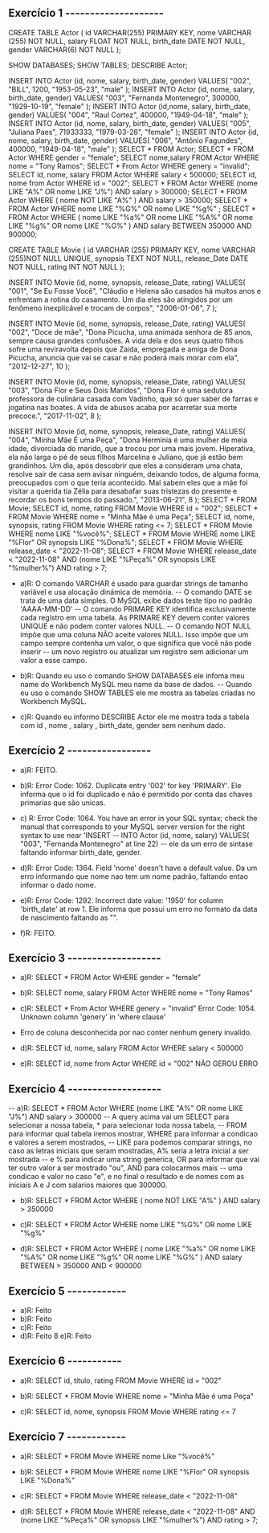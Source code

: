 ## Exercício 1 --------------------

CREATE TABLE Actor (
    id VARCHAR(255) PRIMARY KEY,
    nome VARCHAR (255) NOT NULL,
    salary FLOAT NOT NULL,
    birth_date DATE NOT NULL,
    gender VARCHAR(6) NOT NULL
);

SHOW DATABASES;
SHOW TABLES;
DESCRIBE Actor;

INSERT INTO Actor (id, nome, salary, birth_date, gender)
VALUES(
  "002", 
  "BILL",
  1200,
  "1953-05-23", 
  "male"
);
INSERT INTO Actor (id, nome, salary, birth_date, gender)
VALUES(
  "003", 
  "Fernanda Montenegro",
  300000,
  "1929-10-19", 
  "female"
);
INSERT INTO Actor (id,nome, salary, birth_date, gender)
VALUES(
  "004",
  "Raul Cortez",
  400000,
  "1949-04-18", 
  "male"
);
INSERT INTO Actor (id, nome, salary, birth_date, gender)
VALUES(
  "005", 
  "Juliana Paes",
  71933333,
  "1979-03-26", 
  "female"
);
INSERT INTO Actor (id, nome, salary, birth_date, gender)
VALUES(
  "006", 
  "Antônio Fagundes",
  400000,
  "1949-04-18", 
  "male"
);
SELECT * FROM Actor;
SELECT * FROM Actor
WHERE gender = "female";
SELECT nome,salary FROM Actor 
WHERE nome = "Tony Ramos";
SELECT * From Actor 
WHERE genery = "invalid";
SELECT id, nome, salary FROM Actor 
WHERE salary < 500000;
SELECT id, nome from Actor 
WHERE id = "002";
SELECT * FROM Actor 
WHERE (nome LIKE "A%" OR nome LIKE "J%") AND salary > 300000;
SELECT * FROM Actor 
WHERE ( nome NOT LIKE "A%" ) AND salary > 350000;
SELECT * FROM Actor 
WHERE nome LIKE "%G%" OR nome LIKE "%g%" ;
SELECT * FROM Actor 
WHERE ( nome LIKE "%a%" OR nome LIKE "%A%" OR nome LIKE "%g%" OR nome LIKE "%G%" ) AND salary BETWEEN 350000 AND 900000;

CREATE TABLE Movie (
id VARCHAR (255) PRIMARY KEY,
nome VARCHAR (255)NOT NULL UNIQUE,
synopsis TEXT NOT NULL,
release_Date DATE NOT NULL,
rating INT NOT NULL
);

INSERT INTO Movie (id, nome, synopsis, release_Date, rating)
VALUES(
"001",
"Se Eu Fosse Você",
"Cláudio e Helena são casados há muitos anos e enfrentam a rotina do casamento. Um dia eles são atingidos por um fenômeno inexplicável e trocam de corpos",
"2006-01-06",
7
);

INSERT INTO Movie (id, nome, synopsis, release_Date, rating)
VALUES(
"002",
"Doce de mãe",
"Dona Picucha, uma animada senhora de 85 anos, sempre causa grandes confusões. A vida dela e dos seus quatro filhos sofre uma reviravolta depois que Zaida, empregada e amiga de Dona Picucha, anuncia que vai se casar e não poderá mais morar com ela",
"2012-12-27",
10
);

INSERT INTO Movie (id, nome, synopsis, release_Date, rating)
VALUES(
"003",
"Dona Flor e Seus Dois Maridos",
"Dona Flor é uma sedutora professora de culinária casada com Vadinho, que só quer saber de farras e jogatina nas boates. A vida de abusos acaba por acarretar sua morte precoce.",
"2017-11-02",
8 
);

INSERT INTO Movie (id, nome, synopsis, release_Date, rating)
VALUES(
"004",
"Minha Mãe É uma Peça",
"Dona Hermínia é uma mulher de meia idade, divorciada do marido, que a trocou por uma mais jovem. Hiperativa, ela não larga o pé de seus filhos Marcelina e Juliano, que já estão bem grandinhos. Um dia, após descobrir que eles a consideram uma chata, resolve sair de casa sem avisar ninguém, deixando todos, de alguma forma, preocupados com o que teria acontecido. Mal sabem eles que a mãe foi visitar a querida tia Zélia para desabafar suas tristezas do presente e recordar os bons tempos do passado.",
"2013-06-21",
8 
);
SELECT * FROM Movie;
SELECT id, nome, rating FROM Movie WHERE id = "002";
SELECT * FROM Movie WHERE nome = "Minha Mãe é uma Peça";
SELECT id, nome, synopsis, rating FROM Movie WHERE rating <= 7;
SELECT * FROM Movie WHERE nome LIKE "%você%";
SELECT * FROM Movie WHERE nome LIKE "%Flor" OR synopsis LIKE "%Dona%";
SELECT * FROM Movie WHERE release_date < "2022-11-08";
SELECT * FROM Movie WHERE release_date < "2022-11-08" AND (nome LIKE "%Peça%" OR synopsis LIKE "%mulher%") AND rating > 7;

* a)R: O comando VARCHAR é usado para guardar strings de tamanho variável e usa alocação dinámica de memória.
-- O comando DATE se trata de uma data simples. O MySQL exibe dados teste tipo no padrão 'AAAA-MM-DD'
-- O comando PRIMARE KEY identifica exclusivamente cada registro em uma tabela. As PRIMARE KEY devem conter valores UNIQUE e não podem conter valores NULL.
-- O comando NOT NULL impõe que uma coluna NÃO aceite valores NULL. Isso impõe que um campo sempre contenha um valor, o que significa que você não pode inserir 
-- um novo registro ou atualizar um registro sem adicionar um valor a esse campo.

* b)R: Quando eu uso o comando SHOW DATABASES ele infoma meu name do Workbench MySQL meu name da base de dados.
-- Quando eu uso o comando SHOW TABLES ele me mostra as tabelas criadas no Workbench MySQL.

* c)R: Quando eu informo DESCRIBE Actor ele me mostra toda a tabela com id , nome , salary , birth_date, gender sem nenhum dado.

## Exercício 2 -----------------

* a)R: FEITO.

* b)R: Error Code: 1062. Duplicate entry '002' for key 'PRIMARY'. Ele informa que o id foi duplicado e não é permitido por conta das chaves primarias que são unicas.

* c) R: Error Code: 1064. You have an error in your SQL syntax; check the manual that corresponds to your MySQL server version for the right syntax to use near 'INSERT 
-- INTO Actor (id, nome, salary) VALUES(   "003",    "Fernanda Montenegro" at line 22)
-- ele da um erro de sintase faltando informar birth_date, gender.

* d)R: Error Code: 1364. Field 'nome' doesn't have a default value. Da um erro informando que nome nao tem um nome padrão, faltando entao informar o dado nome.

* e)R: Error Code: 1292. Incorrect date value: '1950' for column 'birth_date' at row 1. Ele informa que possui um erro no formato da data de nascimento faltando as "".

* f)R: FEITO.

## Exercício 3 -------------------

* a)R: SELECT * FROM Actor WHERE gender = "female"

* b)R: SELECT nome, salary FROM Actor WHERE nome = "Tony Ramos"

* c)R: SELECT * From Actor WHERE genery = "invalid" Error Code: 1054. Unknown column 'genery' in 'where clause'
* Erro de coluna desconhecida por nao conter nenhum genery invalido.

* d)R:  SELECT id, nome, salary FROM Actor WHERE salary < 500000

* e)R: SELECT id, nome from Actor WHERE id = "002" NÃO GEROU ERRO

## Exercício 4 -------------------

-- a)R: SELECT * FROM Actor WHERE (nome LIKE "A%" OR nome LIKE "J%") AND salary > 300000
-- A query acima vai um SELECT para selecionar a nossa tabela, * para selecionar toda nossa tabela, 
-- FROM para informar qual tabela iremos mostrar, WHERE para informar a condicao e valores a serem mostrados,
-- LIKE para podemos comparar strings, no caso as letras iniciais que seram mostradas, A% seria a letra inicial a ser mostrada
-- e % para indicar uma string generica, OR para informar que vai ter outro valor a ser mostrado "ou", AND para colocarmos mais 
-- uma condicao e valor no caso "e", e no final o resultado e de nomes com as iniciais A e J com salarios maiores que 300000.

* b)R: SELECT * FROM Actor WHERE ( nome NOT LIKE "A%" ) AND salary > 350000

* c)R: SELECT * FROM Actor WHERE nome LIKE "%G%" OR nome LIKE "%g%" 

* d)R: SELECT * FROM Actor WHERE ( nome LIKE "%a%" OR nome LIKE "%A%" OR nome LIKE "%g%" OR nome LIKE "%G%" ) AND salary BETWEEN > 350000 AND < 900000

## Exercício 5 ------------

* a)R: Feito 
* b)R: Feito
* c)R: Feito 
* d)R: Feito 
8 e)R: Feito

## Exercício 6 -----------

* a)R: SELECT id, título, rating FROM Movie WHERE id = "002"

* b)R: SELECT * FROM Movie WHERE nome = "Minha Mãe é uma Peça"

* c)R: SELECT id, nome, synopsis FROM Movie WHERE rating <= 7

## Exercício 7 ------------

* a)R: SELECT * FROM Movie WHERE nome Like "%você%"

* b)R: SELECT * FROM Movie WHERE nome LIKE "%Flor" OR synopsis LIKE "%Dona%"

* c)R: SELECT * FROM Movie WHERE release_date < "2022-11-08"

* d)R: SELECT * FROM Movie WHERE release_date < "2022-11-08" AND (nome LIKE "%Peça%" OR synopsis LIKE "%mulher%") AND rating > 7;